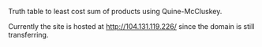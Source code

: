 Truth table to least cost sum of products using Quine-McCluskey.

Currently the site is hosted at http://104.131.119.226/ since the domain is still transferring. 

